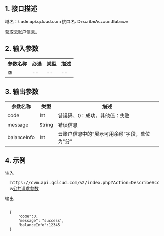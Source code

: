 ## 1. 接口描述
 
域名：trade.api.qcloud.com
接口名: DescribeAccountBalance

获取云账户信息。

 

## 2. 输入参数
 
<table class="t"><tbody><tr>
<th><b>参数名称</b></th>
<th><b>必选</b></th>
<th><b>类型</b></th>
<th><b>描述</b></th>
<tr>
<td> 空
<td> --
<td> --
<td> --
</tbody></table>

 

## 3. 输出参数
 
<table class="t"><tbody><tr>
<th><b>参数名称</b></th>
<th><b>类型</b></th>
<th><b>描述</b></th>
<tr>
<td> code
<td> Int
<td> 错误码，0：成功，其他值：失败
<tr>
<td> message
<td> String
<td> 错误信息
<tr>
<td> balanceInfo
<td> Int 
<td> 云账户信息中的”展示可用余额”字段，单位为"分"
</tbody></table>

 

## 4. 示例
 
输入
<pre>
  https://cvm.api.qcloud.com/v2/index.php?Action=DescribeAccountBalance
  &<a href="https://www.qcloud.com/doc/api/229/6976">公共请求参数</a>
</pre>

输出
```

  {
      "code":0,
      "message": "success",
      "balanceInfo":12345
  }

```

